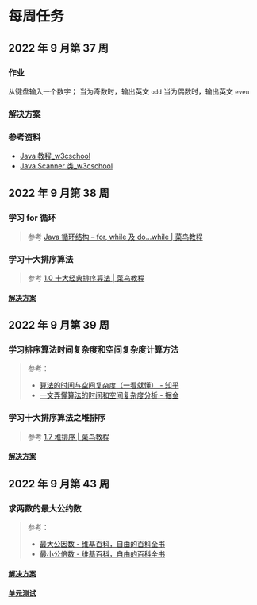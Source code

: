 # 每周任务

## 2022 年 9 月第 37 周

### 作业

从键盘输入一个数字；
当为奇数时，输出英文 `odd`
当为偶数时，输出英文 `even`

### [解决方案](https://github.com/Yue-plus/JVTC.Yue.Zone/blob/main/Solution/src/main/java/zone/yue/jvtc/solution/WeeklyWork/Y22W37.java)

### 参考资料

- [Java 教程_w3cschool](https://www.w3cschool.cn/java/)
- [Java Scanner 类_w3cschool](https://www.w3cschool.cn/java/java-scanner-class.html)

## 2022 年 9 月第 38 周

### 学习 for 循环

> 参考 [Java 循环结构 – for, while 及 do…while | 菜鸟教程](https://www.runoob.com/java/java-loop.html)

### 学习十大排序算法

> 参考 [1.0 十大经典排序算法 | 菜鸟教程](https://www.runoob.com/w3cnote/ten-sorting-algorithm.html)

#### [解决方案](https://github.com/Yue-plus/JVTC.Yue.Zone/blob/main/Solution/src/main/java/zone/yue/jvtc/solution/WeeklyWork/Y22W38.java)

## 2022 年 9 月第 39 周

### 学习排序算法时间复杂度和空间复杂度计算方法

> 参考：
> - [算法的时间与空间复杂度（一看就懂） - 知乎](https://zhuanlan.zhihu.com/p/50479555)
> - [一文弄懂算法的时间和空间复杂度分析 - 掘金](https://juejin.cn/post/6844904167824162823)

### 学习十大排序算法之堆排序

> 参考 [1.7 堆排序 | 菜鸟教程](https://www.runoob.com/w3cnote/heap-sort.html)

#### [解决方案](https://github.com/Yue-plus/JVTC.Yue.Zone/blob/main/Solution/src/main/java/zone/yue/jvtc/solution/WeeklyWork/Y22W39.java)

## 2022 年 9 月第 43 周

### 求两数的最大公约数

> 参考：
> - [最大公因数 - 维基百科，自由的百科全书](https://zh.wikipedia.org/wiki/%E6%9C%80%E5%A4%A7%E5%85%AC%E5%9B%A0%E6%95%B8)
> - [最小公倍数 - 维基百科，自由的百科全书](https://zh.wikipedia.org/wiki/%E6%9C%80%E5%B0%8F%E5%85%AC%E5%80%8D%E6%95%B8)

#### [解决方案](https://github.com/Yue-plus/JVTC.Yue.Zone/blob/main/Solution/src/main/java/zone/yue/jvtc/solution/WeeklyWork/Y22W43.java)
#### [单元测试](https://github.com/Yue-plus/JVTC.Yue.Zone/blob/main/Solution/src/test/java/zone/yue/jvtc/solution/WeeklyWork/Y22W43Test.java)
